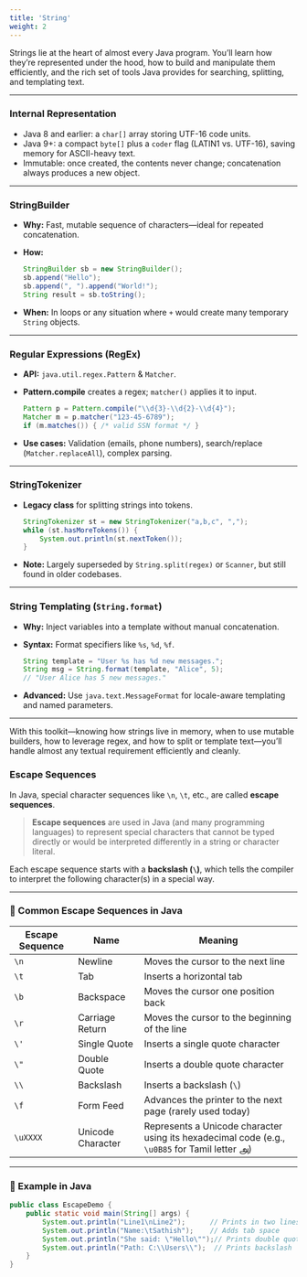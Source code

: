```yaml
---
title: 'String'
weight: 2
---
```


Strings lie at the heart of almost every Java program. You’ll learn how they’re represented under the hood, how to build and manipulate them efficiently, and the rich set of tools Java provides for searching, splitting, and templating text.

---

### Internal Representation

* Java 8 and earlier: a `char[]` array storing UTF-16 code units.
* Java 9+: a compact `byte[]` plus a `coder` flag (LATIN1 vs. UTF-16), saving memory for ASCII-heavy text.
* Immutable: once created, the contents never change; concatenation always produces a new object.

---

### StringBuilder

* **Why:** Fast, mutable sequence of characters—ideal for repeated concatenation.
* **How:**

  ```java
  StringBuilder sb = new StringBuilder();
  sb.append("Hello");
  sb.append(", ").append("World!");
  String result = sb.toString();
  ```
* **When:** In loops or any situation where `+` would create many temporary `String` objects.

---

### Regular Expressions (RegEx)

* **API:** `java.util.regex.Pattern` & `Matcher`.
* **Pattern.compile** creates a regex; `matcher()` applies it to input.

  ```java
  Pattern p = Pattern.compile("\\d{3}-\\d{2}-\\d{4}");
  Matcher m = p.matcher("123-45-6789");
  if (m.matches()) { /* valid SSN format */ }
  ```
* **Use cases:** Validation (emails, phone numbers), search/replace (`Matcher.replaceAll`), complex parsing.

---

### StringTokenizer

* **Legacy class** for splitting strings into tokens.

  ```java
  StringTokenizer st = new StringTokenizer("a,b,c", ",");
  while (st.hasMoreTokens()) {
      System.out.println(st.nextToken());
  }
  ```
* **Note:** Largely superseded by `String.split(regex)` or `Scanner`, but still found in older codebases.

---

### String Templating (`String.format`)

* **Why:** Inject variables into a template without manual concatenation.
* **Syntax:** Format specifiers like `%s`, `%d`, `%f`.

  ```java
  String template = "User %s has %d new messages.";
  String msg = String.format(template, "Alice", 5);
  // "User Alice has 5 new messages."
  ```
* **Advanced:** Use `java.text.MessageFormat` for locale-aware templating and named parameters.

---

With this toolkit—knowing how strings live in memory, when to use mutable builders, how to leverage regex, and how to split or template text—you’ll handle almost any textual requirement efficiently and cleanly.

### Escape Sequences

In Java, special character sequences like `\n`, `\t`, etc., are called **escape sequences**.

> **Escape sequences** are used in Java (and many programming languages) to represent special characters that cannot be typed directly or would be interpreted differently in a string or character literal.

Each escape sequence starts with a **backslash (`\`)**, which tells the compiler to interpret the following character(s) in a special way.

---

### 🔹 Common Escape Sequences in Java

| Escape Sequence | Name              | Meaning                                                                                       |
| --------------- | ----------------- | --------------------------------------------------------------------------------------------- |
| `\n`            | Newline           | Moves the cursor to the next line                                                             |
| `\t`            | Tab               | Inserts a horizontal tab                                                                      |
| `\b`            | Backspace         | Moves the cursor one position back                                                            |
| `\r`            | Carriage Return   | Moves the cursor to the beginning of the line                                                 |
| `\'`            | Single Quote      | Inserts a single quote character                                                              |
| `\"`            | Double Quote      | Inserts a double quote character                                                              |
| `\\`            | Backslash         | Inserts a backslash (`\`)                                                                     |
| `\f`            | Form Feed         | Advances the printer to the next page (rarely used today)                                     |
| `\uXXXX`        | Unicode Character | Represents a Unicode character using its hexadecimal code (e.g., `\u0B85` for Tamil letter அ) |

---

### 🔹 Example in Java

```java
public class EscapeDemo {
    public static void main(String[] args) {
        System.out.println("Line1\nLine2");      // Prints in two lines
        System.out.println("Name:\tSathish");    // Adds tab space
        System.out.println("She said: \"Hello\"");// Prints double quotes
        System.out.println("Path: C:\\Users\\");  // Prints backslash
    }
}
```


